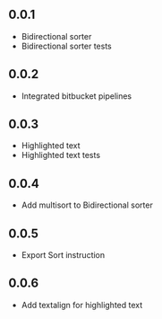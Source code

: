 ## 0.0.1

- Bidirectional sorter
- Bidirectional sorter tests

## 0.0.2

- Integrated bitbucket pipelines

## 0.0.3

- Highlighted text
- Highlighted text tests

## 0.0.4

- Add multisort to Bidirectional sorter

## 0.0.5
- Export Sort instruction

## 0.0.6
- Add textalign for highlighted text
